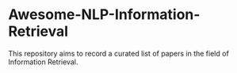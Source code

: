 # Awesome-NLP-Information-Retrieval
This repository aims to record a curated list of papers in the field of Information Retrieval. 
